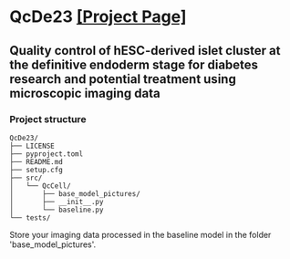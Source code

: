 # QcDe23 [[Project Page]](https://github.comida8997/QcDe23)

## Quality control of hESC-derived islet cluster at the definitive endoderm stage for diabetes research and potential treatment using microscopic imaging data

### Project structure
```
QcDe23/
├── LICENSE
├── pyproject.toml
├── README.md
├── setup.cfg
├── src/
│   └── QcCell/
│       ├── base_model_pictures/
│       ├── __init__.py
│       └── baseline.py
└── tests/
```
Store your imaging data processed in the baseline model in the folder 'base_model_pictures'.
